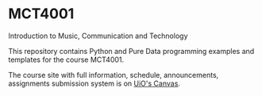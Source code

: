 # MCT4001
Introduction to Music, Communication and Technology

This repository contains Python and Pure Data programming examples and templates for the course MCT4001.

The course site with full information, schedule, announcements, assignments submission system is on [UiO's Canvas](https://uio.instructure.com/courses/35602).
